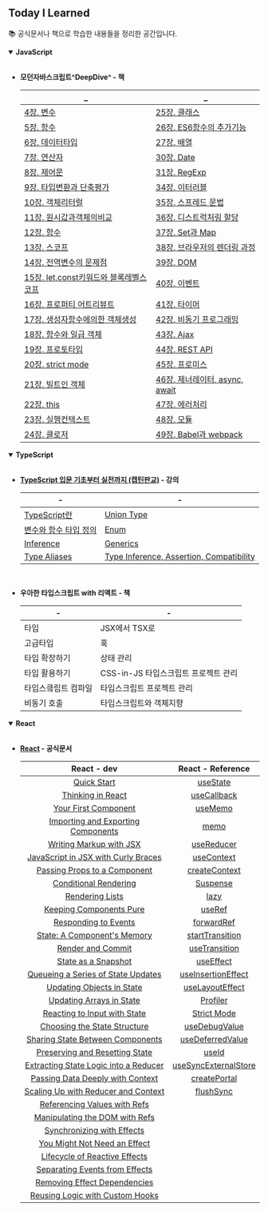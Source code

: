 ## Today I Learned

📚 공식문서나 책으로 학습한 내용들을 정리한 공간입니다.

<details open>
  <summary>
    <b>JavaScript</b>
  </summary>

<br/>

- **모던자바스크립트^DeepDive^ - 책**

    _ | _
    --- | ---
    [4장. 변수](https://github.com/bread1022/TIL/blob/master/JavaScript/deepdive/04%EC%9E%A5_%EB%B3%80%EC%88%98.md) | [25장. 클래스](https://github.com/bread1022/TIL/blob/master/JavaScript/deepdive/25%EC%9E%A5_%ED%81%B4%EB%9E%98%EC%8A%A4.md)
    [5장. 함수](https://github.com/bread1022/TIL/blob/master/JavaScript/deepdive/05%EC%9E%A5_%ED%95%A8%EC%88%98.md) | [26장. ES6함수의 추가기능](https://github.com/bread1022/TIL/blob/master/JavaScript/deepdive/26%EC%9E%A5_ES6%ED%95%A8%EC%88%98%EC%9D%98%20%EC%B6%94%EA%B0%80%EA%B8%B0%EB%8A%A5.md)
    [6장. 데이터타입](https://github.com/bread1022/TIL/blob/master/JavaScript/deepdive/06%EC%9E%A5_%EB%8D%B0%EC%9D%B4%ED%84%B0%ED%83%80%EC%9E%85.md) | [27장. 배열](https://github.com/bread1022/TIL/blob/master/JavaScript/deepdive/27%EC%9E%A5_%EB%B0%B0%EC%97%B4.md)
    [7장. 연산자](https://github.com/bread1022/TIL/blob/master/JavaScript/deepdive/07%EC%9E%A5_%EC%97%B0%EC%82%B0%EC%9E%90.md) | [30장. Date](https://github.com/bread1022/TIL/blob/master/JavaScript/deepdive/30%EC%9E%A5_Date.md)
    [8장. 제어문](https://github.com/bread1022/TIL/blob/master/JavaScript/deepdive/08%EC%9E%A5_%EC%A0%9C%EC%96%B4%EB%AC%B8.md) | [31장. RegExp](https://github.com/bread1022/TIL/blob/master/JavaScript/deepdive/31%EC%9E%A5_RegExp.md)
    [9장. 타입변환과 단축평가](https://github.com/bread1022/TIL/blob/master/JavaScript/deepdive/09%EC%9E%A5_%ED%83%80%EC%9E%85%EB%B3%80%ED%99%98%EA%B3%BC%EB%8B%A8%EC%B6%95%ED%8F%89%EA%B0%80.md) | [34장. 이터러블](https://github.com/bread1022/TIL/blob/master/JavaScript/deepdive/34%EC%9E%A5_%EC%9D%B4%ED%84%B0%EB%9F%AC%EB%B8%94.md)
    [10장. 객체리터럴](https://github.com/bread1022/TIL/blob/master/JavaScript/deepdive/10%EC%9E%A5_%EA%B0%9D%EC%B2%B4%EB%A6%AC%ED%84%B0%EB%9F%B4.md) | [35장. 스프레드 문법](https://github.com/bread1022/TIL/blob/master/JavaScript/deepdive/35%EC%9E%A5_%EC%8A%A4%ED%94%84%EB%A0%88%EB%93%9C%EB%AC%B8%EB%B2%95.md)
    [11장. 원시값과객체의비교](https://github.com/bread1022/TIL/blob/master/JavaScript/deepdive/11%EC%9E%A5_%EC%9B%90%EC%8B%9C%EA%B0%92%EA%B3%BC%EA%B0%9D%EC%B2%B4%EC%9D%98%EB%B9%84%EA%B5%90.md) | [36장. 디스트럭처링 할당](https://github.com/bread1022/TIL/blob/master/JavaScript/deepdive/36%EC%9E%A5_%EB%94%94%EC%8A%A4%ED%8A%B8%EB%9F%AD%EC%B2%98%EB%A7%81%ED%95%A0%EB%8B%B9.md)
    [12장. 함수](https://github.com/bread1022/TIL/blob/master/JavaScript/deepdive/12%EC%9E%A5_%ED%95%A8%EC%88%98.md) | [37장. Set과 Map](https://github.com/bread1022/TIL/blob/master/JavaScript/deepdive/37%EC%9E%A5_Set%2CMap.md)
    [13장. 스코프](https://github.com/bread1022/TIL/blob/master/JavaScript/deepdive/13%EC%9E%A5_%EC%8A%A4%EC%BD%94%ED%94%84.md) | [38장. 브라우저의 렌더링 과정](https://github.com/bread1022/TIL/blob/master/JavaScript/deepdive/38%EC%9E%A5_%EB%B8%8C%EB%9D%BC%EC%9A%B0%EC%A0%80%EC%9D%98%20%EB%A0%8C%EB%8D%94%EB%A7%81%20%EA%B3%BC%EC%A0%95.md)
    [14장. 전역변수의 문제점](https://github.com/bread1022/TIL/blob/master/JavaScript/deepdive/14%EC%9E%A5_%EC%A0%84%EC%97%AD%EB%B3%80%EC%88%98%EC%9D%98%EB%AC%B8%EC%A0%9C%EC%A0%90.md) | [39장. DOM](https://github.com/bread1022/TIL/blob/master/JavaScript/deepdive/39%EC%9E%A5_DOM.md)
    [15장. let,const키워드와 블록레벨스코프](https://github.com/bread1022/TIL/blob/master/JavaScript/deepdive/15%EC%9E%A5_let%2Cconst%ED%82%A4%EC%9B%8C%EB%93%9C%EC%99%80%20%EB%B8%94%EB%A1%9D%EB%A0%88%EB%B2%A8%EC%8A%A4%EC%BD%94%ED%94%84.md) | [40장. 이벤트](https://github.com/bread1022/TIL/blob/master/JavaScript/deepdive/40%EC%9E%A5_%EC%9D%B4%EB%B2%A4%ED%8A%B8.md)
    [16장. 프로퍼티 어트리뷰트](https://github.com/bread1022/TIL/blob/master/JavaScript/deepdive/16%EC%9E%A5_%ED%94%84%EB%A1%9C%ED%8D%BC%ED%8B%B0%20%EC%96%B4%ED%8A%B8%EB%A6%AC%EB%B7%B0%ED%8A%B8.md) | [41장. 타이머](https://github.com/bread1022/TIL/blob/master/JavaScript/deepdive/41%EC%9E%A5_%ED%83%80%EC%9D%B4%EB%A8%B8.md)
    [17장. 생성자함수에의한 객체생성](https://github.com/bread1022/TIL/blob/master/JavaScript/deepdive/17%EC%9E%A5_%EC%83%9D%EC%84%B1%EC%9E%90%ED%95%A8%EC%88%98.md) | [42장. 비동기 프로그래밍](https://github.com/bread1022/TIL/blob/master/JavaScript/deepdive/42%EC%9E%A5_%EB%B9%84%EB%8F%99%EA%B8%B0%ED%94%84%EB%A1%9C%EA%B7%B8%EB%9E%98%EB%B0%8D.md)
    [18장. 함수와 일급 객체](https://github.com/bread1022/TIL/blob/master/JavaScript/deepdive/18%EC%9E%A5_%ED%95%A8%EC%88%98%EC%99%80%20%EC%9D%BC%EA%B8%89%EA%B0%9D%EC%B2%B4.md) | [43장. Ajax](https://github.com/bread1022/TIL/blob/master/JavaScript/deepdive/43%EC%9E%A5_Ajax.md)
    [19장. 프로토타입](https://github.com/bread1022/TIL/blob/master/JavaScript/deepdive/19%EC%9E%A5_%ED%94%84%EB%A1%9C%ED%86%A0%ED%83%80%EC%9E%85.md) | [44장. REST API](https://github.com/bread1022/TIL/blob/master/JavaScript/deepdive/44%EC%9E%A5_REST%20API.md)
    [20장. strict mode](https://github.com/bread1022/TIL/blob/master/JavaScript/deepdive/20%EC%9E%A5_strict%20mode.md) | [45장. 프로미스](https://github.com/bread1022/TIL/blob/master/JavaScript/deepdive/45%EC%9E%A5_Promise.md)
    [21장. 빌트인 객체](https://github.com/bread1022/TIL/blob/master/JavaScript/deepdive/21%EC%9E%A5_%EB%B9%8C%ED%8A%B8%EC%9D%B8%EA%B0%9D%EC%B2%B4.md) | [46장. 제너레이터, async, await](https://github.com/bread1022/TIL/blob/master/JavaScript/deepdive/46%EC%9E%A5_async%2Cawait.md)
    [22장. this](https://github.com/bread1022/TIL/blob/master/JavaScript/deepdive/22%EC%9E%A5_this.md) | [47장. 에러처리](https://github.com/bread1022/TIL/blob/master/JavaScript/deepdive/47%EC%9E%A5_%EC%97%90%EB%9F%AC%EC%B2%98%EB%A6%AC.md)
    [23장. 실행컨텍스트](https://github.com/bread1022/TIL/blob/master/JavaScript/deepdive/23%EC%9E%A5_%EC%8B%A4%ED%96%89%20%EC%BB%A8%ED%85%8D%EC%8A%A4%ED%8A%B8.md) | [48장. 모듈](https://github.com/bread1022/TIL/blob/master/JavaScript/deepdive/48%EC%9E%A5_%EB%AA%A8%EB%93%88.md)
    [24장. 클로저](https://github.com/bread1022/TIL/blob/master/JavaScript/deepdive/24%EC%9E%A5_%ED%81%B4%EB%A1%9C%EC%A0%80.md) | [49장. Babel과 webpack](https://github.com/bread1022/TIL/blob/master/JavaScript/deepdive/49%EC%9E%A5_Babel%2C%20webpack.md)

</details>

<details open>
  <summary>
    <b>TypeScript</b>
  </summary>

<br/>

- **[TypeScript 입문 기초부터 실전까지 (캡틴판교)](https://inf.run/pZgr) - 강의**

    -|-
    --- | ---
    [TypeScript란](https://github.com/bread1022/TIL/blob/master/TypeScript/01_TypeScript%EB%9E%80.md) | [Union Type](https://github.com/bread1022/TIL/blob/master/TypeScript/05_Union%20Type.md)
    [변수와 함수 타입 정의](https://github.com/bread1022/TIL/blob/master/TypeScript/02_%EB%B3%80%EC%88%98%EC%99%80%20%ED%95%A8%EC%88%98%20%ED%83%80%EC%9E%85%20%EC%A0%95%EC%9D%98%ED%95%98%EA%B8%B0.md) | [Enum](https://github.com/bread1022/TIL/blob/master/TypeScript/06_Enum.md)
    [Inference](https://github.com/bread1022/TIL/blob/master/TypeScript/03_Interface.md) | [Generics](https://github.com/bread1022/TIL/blob/master/TypeScript/07_Generics.md)
    [Type Aliases](https://github.com/bread1022/TIL/blob/master/TypeScript/04_Type%20Aliases.md) | [Type Inference, Assertion, Compatibility](https://github.com/bread1022/TIL/blob/master/TypeScript/08_Type.md)

<br/>

- **우아한 타입스크립트 with 리액트 - 책**

    -|-
    --|--
    타입 | JSX에서 TSX로
    고급타입 | 훅
    타입 확장하기 | 상태 관리
    타입 활용하기 | CSS-in-JS 타입스크립트 프로젝트 관리
    타입스킄립트 컴파일 | 타입스크립트 프로젝트 관리
    비동기 호출 | 타입스크립트와 객체지향

</details>

<details open>
  <summary>
    <b>React</b>
  </summary>

<br/>


- **[React](https://react-ko.dev/) - 공식문서**

    React - dev | React - Reference
    :----: | :----:
    [Quick Start](https://github.com/bread1022/TIL/blob/master/React/React-dev/0-1_Quick%20Start.md) | [useState](https://github.com/bread1022/TIL/blob/master/React/Reference/Hook/useState.md)
    [Thinking in React](https://github.com/bread1022/TIL/blob/master/React/React-dev/0-2_Thinking%20in%20React.md) | [useCallback](https://github.com/bread1022/TIL/blob/master/React/Reference/Hook/useCallback.md)
    [Your First Component](https://github.com/bread1022/TIL/blob/master/React/React-dev/1-1_Your%20First%20Component.md) | [useMemo](https://github.com/bread1022/TIL/blob/master/React/Reference/Hook/useMemo.md)
    [Importing and Exporting Components](https://github.com/bread1022/TIL/blob/master/React/React-dev/1-2_Importing%20and%20Exporting%20Components.md) | [memo](https://github.com/bread1022/TIL/blob/master/React/Reference/APIs/react/memo.md)
    [Writing Markup with JSX](https://github.com/bread1022/TIL/blob/master/React/React-dev/1-3_Writing%20Markup%20with%20JSX.md) | [useReducer](https://github.com/bread1022/TIL/blob/master/React/Reference/Hook/useReducer.md)
    [JavaScript in JSX with Curly Braces](https://github.com/bread1022/TIL/blob/master/React/React-dev/1-4_JavaScript%20in%20JSX%20with%20Curly%20Braces.md) | [useContext](https://github.com/bread1022/TIL/blob/master/React/Reference/Hook/useContext.md)
    [Passing Props to a Component](https://github.com/bread1022/TIL/blob/master/React/React-dev/1-5_Passing%20Props%20to%20a%20Component.md) | [createContext](https://github.com/bread1022/TIL/blob/master/React/Reference/APIs/react/createContext.md)
    [Conditional Rendering](https://github.com/bread1022/TIL/blob/master/React/React-dev/1-6_Conditional%20Rendering.md) | [Suspense](https://github.com/bread1022/TIL/blob/master/React/Reference/Components/react/%3CSuspense%3E.md)
    [Rendering Lists](https://github.com/bread1022/TIL/blob/master/React/React-dev/1-7_Rendering%20Lists.md) |  [lazy](https://github.com/bread1022/TIL/blob/master/React/Reference/APIs/react/lazy.md)
    [Keeping Components Pure](https://github.com/bread1022/TIL/blob/master/React/React-dev/1-8_Keeping%20Components%20Pure.md) |  [useRef](https://github.com/bread1022/TIL/blob/master/React/Reference/Hook/useRef.md)
    [Responding to Events](https://github.com/bread1022/TIL/blob/master/React/React-dev/2-1_Responding%20to%20events.md) | [forwardRef](https://github.com/bread1022/TIL/blob/master/React/Reference/APIs/react/forwardRef.md)
    [State: A Component's Memory](https://github.com/bread1022/TIL/blob/master/React/React-dev/2-2_State%3A%20A%20Component's%20Memory.md) | [startTransition](https://github.com/bread1022/TIL/blob/master/React/Reference/APIs/react/startTransition.md)
    [Render and Commit](https://github.com/bread1022/TIL/blob/master/React/React-dev/2-3_Render%20and%20Commit.md) |  [useTransition](https://github.com/bread1022/TIL/blob/master/React/Reference/Hook/useTransition.md)
    [State as a Snapshot](https://github.com/bread1022/TIL/blob/master/React/React-dev/2-4_State%20as%20a%20Snapshot.md) | [useEffect](https://github.com/bread1022/TIL/blob/master/React/Reference/Hook/useEffect.md)
    [Queueing a Series of State Updates](https://github.com/bread1022/TIL/blob/master/React/React-dev/2-5_Queueing%20a%20Series%20of%20State%20Updates.md) |  [useInsertionEffect](https://github.com/bread1022/TIL/blob/master/React/Reference/Hook/useInsertionEffect.md)
    [Updating Objects in State](https://github.com/bread1022/TIL/blob/master/React/React-dev/2-6_Updating%20Objects%20in%20State.md) |  [useLayoutEffect](https://github.com/bread1022/TIL/blob/master/React/Reference/Hook/useLayoutEffect.md)
    [Updating Arrays in State](https://github.com/bread1022/TIL/blob/master/React/React-dev/2-7_Updating%20Arrays%20in%20State.md) |[Profiler](https://github.com/bread1022/TIL/blob/master/React/Reference/Components/react/%3CProfiler%3E.md)
     [Reacting to Input with State](https://github.com/bread1022/TIL/blob/master/React/React-dev/3-1_Reacting%20to%20Input%20with%20State.md)  |[Strict Mode](https://github.com/bread1022/TIL/blob/master/React/Reference/Components/react/%3CStrictMode%3E.md)
    [Choosing the State Structure](https://github.com/bread1022/TIL/blob/master/React/React-dev/3-2_Choosing%20the%20State%20Structure.md) | [useDebugValue]()
    [Sharing State Between Components](https://github.com/bread1022/TIL/blob/master/React/React-dev/3-3_Sharing%20State%20Between%20Components.md) | [useDeferredValue](https://github.com/bread1022/TIL/blob/master/React/Reference/Hook/useDeferredValue.md)
    [Preserving and Resetting State](https://github.com/bread1022/TIL/blob/master/React/React-dev/3-4_Preserving%20and%20Resetting%20State.md) |  [useId](https://github.com/bread1022/TIL/blob/master/React/Reference/Hook/useId.md)
   [Extracting State Logic into a Reducer](https://github.com/bread1022/TIL/blob/master/React/React-dev/3-5_Extracting%20State%20Logic%20into%20a%20Reducer.md) | [useSyncExternalStore](https://github.com/bread1022/TIL/blob/master/React/Reference/Hook/useSyncExternalStore.md)
    [Passing Data Deeply with Context](https://github.com/bread1022/TIL/blob/master/React/React-dev/3-6_Passing%20Data%20Deeply%20with%20Context.md) |[createPortal](https://github.com/bread1022/TIL/blob/master/React/Reference/APIs/react-dom/createPortal.md)
    [Scaling Up with Reducer and Context](https://github.com/bread1022/TIL/blob/master/React/React-dev/3-7_Scaling%20Up%20with%20Reducer%20and%20Context.md) |[flushSync](https://github.com/bread1022/TIL/blob/master/React/Reference/APIs/react-dom/flushSync.md)
     [Referencing Values with Refs](https://github.com/bread1022/TIL/blob/master/React/React-dev/4-1_Referencing%20Values%20with%20Refs.md) |
   [Manipulating the DOM with Refs](https://github.com/bread1022/TIL/blob/master/React/React-dev/4-2_Manipulating%20the%20DOM%20with%20Refs.md)|
    [Synchronizing with Effects](https://github.com/bread1022/TIL/blob/master/React/React-dev/4-3_Synchronizing%20with%20Effects.md) |
    [You Might Not Need an Effect](https://github.com/bread1022/TIL/blob/master/React/React-dev/4-4_You%20Might%20Not%20Need%20an%20Effect.md) |
    [Lifecycle of Reactive Effects](https://github.com/bread1022/TIL/blob/master/React/React-dev/4-5_Lifecycle%20of%20Reactive%20Effects.md) |
    [Separating Events from Effects](https://github.com/bread1022/TIL/blob/master/React/React-dev/4-5_Lifecycle%20of%20Reactive%20Effects.md) |
    [Removing Effect Dependencies](https://github.com/bread1022/TIL/blob/master/React/React-dev/4-7_Removing%20Effect%20Dependencies.md) |
    [Reusing Logic with Custom Hooks](https://github.com/bread1022/TIL/blob/master/React/React-dev/4-8_Reusing%20Logic%20with%20Custom%20Hooks.md) |

</details>


<br/>
